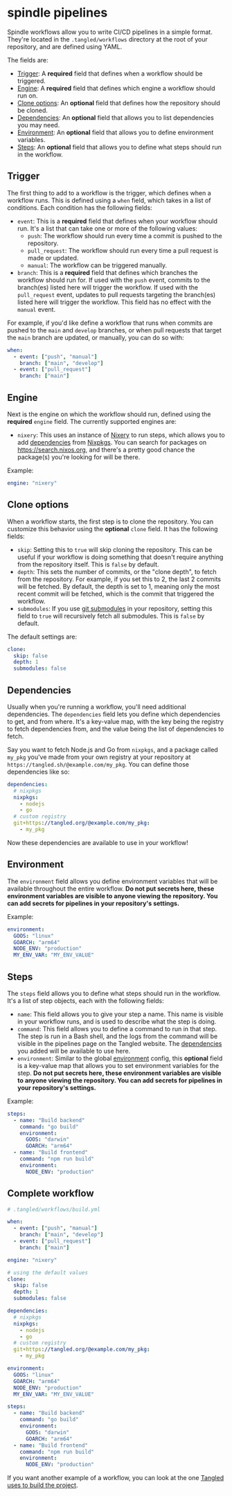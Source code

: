 # spindle pipelines

Spindle workflows allow you to write CI/CD pipelines in a simple format. They're located in the `.tangled/workflows` directory at the root of your repository, and are defined using YAML.

The fields are:

- [Trigger](#trigger): A **required** field that defines when a workflow should be triggered.
- [Engine](#engine): A **required** field that defines which engine a workflow should run on.
- [Clone options](#clone-options): An **optional** field that defines how the repository should be cloned.
- [Dependencies](#dependencies): An **optional** field that allows you to list dependencies you may need.
- [Environment](#environment): An **optional** field that allows you to define environment variables.
- [Steps](#steps): An **optional** field that allows you to define what steps should run in the workflow.

## Trigger

The first thing to add to a workflow is the trigger, which defines when a workflow runs. This is defined using a `when` field, which takes in a list of conditions. Each condition has the following fields:

- `event`: This is a **required** field that defines when your workflow should run. It's a list that can take one or more of the following values:
  - `push`: The workflow should run every time a commit is pushed to the repository.
  - `pull_request`: The workflow should run every time a pull request is made or updated.
  - `manual`: The workflow can be triggered manually.
- `branch`: This is a **required** field that defines which branches the workflow should run for. If used with the `push` event, commits to the branch(es) listed here will trigger the workflow. If used with the `pull_request` event, updates to pull requests targeting the branch(es) listed here will trigger the workflow. This field has no effect with the `manual` event.

For example, if you'd like define a workflow that runs when commits are pushed to the `main` and `develop` branches, or when pull requests that target the `main` branch are updated, or manually, you can do so with:

```yaml
when:
  - event: ["push", "manual"]
    branch: ["main", "develop"]
  - event: ["pull_request"]
    branch: ["main"]
```

## Engine

Next is the engine on which the workflow should run, defined using the **required** `engine` field. The currently supported engines are:

- `nixery`: This uses an instance of [Nixery](https://nixery.dev) to run steps, which allows you to add [dependencies](#dependencies) from [Nixpkgs](https://github.com/NixOS/nixpkgs). You can search for packages on https://search.nixos.org, and there's a pretty good chance the package(s) you're looking for will be there.

Example:

```yaml
engine: "nixery"
```

## Clone options

When a workflow starts, the first step is to clone the repository. You can customize this behavior using the **optional** `clone` field. It has the following fields:

- `skip`: Setting this to `true` will skip cloning the repository. This can be useful if your workflow is doing something that doesn't require anything from the repository itself. This is `false` by default.
- `depth`: This sets the number of commits, or the "clone depth", to fetch from the repository. For example, if you set this to 2, the last 2 commits will be fetched. By default, the depth is set to 1, meaning only the most recent commit will be fetched, which is the commit that triggered the workflow.
- `submodules`: If you use [git submodules](https://git-scm.com/book/en/v2/Git-Tools-Submodules) in your repository, setting this field to `true` will recursively fetch all submodules. This is `false` by default.

The default settings are:

```yaml
clone:
  skip: false
  depth: 1
  submodules: false
```

## Dependencies

Usually when you're running a workflow, you'll need additional dependencies. The `dependencies` field lets you define which dependencies to get, and from where. It's a key-value map, with the key being the registry to fetch dependencies from, and the value being the list of dependencies to fetch.

Say you want to fetch Node.js and Go from `nixpkgs`, and a package called `my_pkg` you've made from your own registry at your repository at `https://tangled.sh/@example.com/my_pkg`. You can define those dependencies like so:

```yaml
dependencies:
  # nixpkgs
  nixpkgs:
    - nodejs
    - go
  # custom registry
  git+https://tangled.org/@example.com/my_pkg:
    - my_pkg
```

Now these dependencies are available to use in your workflow!

## Environment

The `environment` field allows you define environment variables that will be available throughout the entire workflow. **Do not put secrets here, these environment variables are visible to anyone viewing the repository. You can add secrets for pipelines in your repository's settings.**

Example:

```yaml
environment:
  GOOS: "linux"
  GOARCH: "arm64"
  NODE_ENV: "production"
  MY_ENV_VAR: "MY_ENV_VALUE"
```

## Steps

The `steps` field allows you to define what steps should run in the workflow. It's a list of step objects, each with the following fields:

- `name`: This field allows you to give your step a name. This name is visible in your workflow runs, and is used to describe what the step is doing.
- `command`: This field allows you to define a command to run in that step. The step is run in a Bash shell, and the logs from the command will be visible in the pipelines page on the Tangled website. The [dependencies](#dependencies) you added will be available to use here.
- `environment`: Similar to the global [environment](#environment) config, this **optional** field is a key-value map that allows you to set environment variables for the step. **Do not put secrets here, these environment variables are visible to anyone viewing the repository. You can add secrets for pipelines in your repository's settings.**

Example:

```yaml
steps:
  - name: "Build backend"
    command: "go build"
    environment:
      GOOS: "darwin"
      GOARCH: "arm64"
  - name: "Build frontend"
    command: "npm run build"
    environment:
      NODE_ENV: "production"
```

## Complete workflow

```yaml
# .tangled/workflows/build.yml

when:
  - event: ["push", "manual"]
    branch: ["main", "develop"]
  - event: ["pull_request"]
    branch: ["main"]

engine: "nixery"

# using the default values
clone:
  skip: false
  depth: 1
  submodules: false

dependencies:
  # nixpkgs
  nixpkgs:
    - nodejs
    - go
  # custom registry
  git+https://tangled.org/@example.com/my_pkg:
    - my_pkg

environment:
  GOOS: "linux"
  GOARCH: "arm64"
  NODE_ENV: "production"
  MY_ENV_VAR: "MY_ENV_VALUE"

steps:
  - name: "Build backend"
    command: "go build"
    environment:
      GOOS: "darwin"
      GOARCH: "arm64"
  - name: "Build frontend"
    command: "npm run build"
    environment:
      NODE_ENV: "production"
```

If you want another example of a workflow, you can look at the one [Tangled uses to build the project](https://tangled.sh/@tangled.sh/core/blob/master/.tangled/workflows/build.yml).

